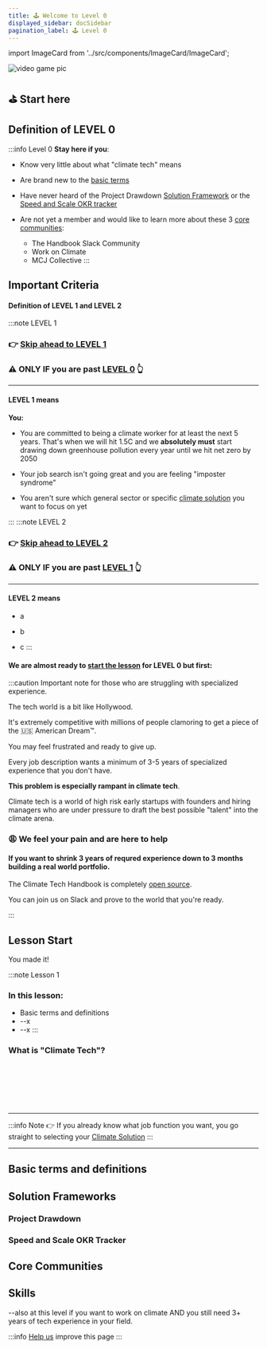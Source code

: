 ```yaml
---
title: 🕹️ Welcome to Level 0
displayed_sidebar: docSidebar
pagination_label: 🕹️ Level 0
---
```

import ImageCard from '../src/components/ImageCard/ImageCard';

![video game pic](../static/img/climate-tech-level-0-mario.jpg)

## ⛳️ Start here

## Definition of LEVEL 0

:::info Level 0
**Stay here if you**:

- Know very little about what "climate tech" means

- Are brand new to the [basic terms](#basic-terms-and-definitions)

- Have never heard of the Project Drawdown [Solution Framework](#project-drawdown-solution-frameworks) or the [Speed and Scale OKR tracker](#speed-and-scale-okr-tracker)

- Are not yet a member and would like to learn more about these 3 [core communities](#core-communities):
	- The Handbook Slack Community
	- Work on Climate
	- MCJ Collective
:::

<div style={{ display: 'flex', flexWrap: 'wrap'}}>
    <ImageCard
    title="Skip to Level 1"
    description="If you have joined essential communities and are familiar with climate solution frameworks"
    imageUrl="img/level-1-mario.jpg"
    linkUrl="level-1"
    />
    <ImageCard
    title="Skip to Level 2"
    description="Transforming discarded plastics into useful products, reducing plastic waste and its impact on the environment."
    imageUrl="img/level-2-mario.jpg"
    linkUrl="level-2"
    />
</div>

## Important Criteria

#### Definition of LEVEL 1 and LEVEL 2

:::note LEVEL 1
### 👉 [Skip ahead to LEVEL 1](level-1)

### ⚠️ ONLY IF you are past   [LEVEL 0](#definition-of-level-0) 👆

---

#### LEVEL 1 means

**You:**

* You are committed to being a climate worker for at least the next 5 years. That's when we will hit 1.5C and we **absolutely must** start drawing down greenhouse pollution every year until we hit net zero by 2050
<!-- insert link to definition of 1.5C, net zero, and 2050-->

* Your job search isn't going great and you are feeling "imposter syndrome"

* You aren't sure which general sector or specific [climate solution](solutions) you want to focus on yet

:::
:::note LEVEL 2
### 👉 [Skip ahead to LEVEL 2](level-2)

### ⚠️ ONLY IF you are past   [LEVEL 1](level-0#%EF%B8%8F-start-here) 👆

---

#### LEVEL 2 means
* a

* b

* c
:::

#### We are almost ready to [start the lesson](#lesson-start) for LEVEL 0 but first:

:::caution Important note for those who are struggling with specialized experience.

The tech world is a bit like Hollywood.

It's extremely competitive with millions of people clamoring to get a piece of the 🇺🇸 American Dream™.

You may feel frustrated and ready to give up.

Every job description wants a minimum of 3-5 years of specialized experience that you don't have.

**This problem is especially rampant in climate tech**.

Climate tech is a world of high risk early startups with founders and hiring managers who are under pressure to draft the best possible "talent" into the climate arena.

### 😩 We feel your pain and are here to help

#### If you want to shrink 3 years of requred experience down to 3 months building a real world portfolio.

The Climate Tech Handbook is completely [open source](contribute).

You can join us on Slack and prove to the world that you're ready.

:::

## Lesson Start

You made it!

:::note Lesson 1

### In this lesson:
* Basic terms and definitions
* --x
* --x
:::

### What is "Climate Tech"?


<br/><br/><br/><br/><br/>

---
:::info Note 👉
If you already know what job function you want, you go straight to selecting your [Climate Solution](solutions)
:::


---

## Basic terms and definitions

## Solution Frameworks

### Project Drawdown

### Speed and Scale OKR Tracker

## Core Communities

## Skills

--also at this level if you want to work on climate AND you still need 3+ years of tech experience in your field.

:::info [Help us](contribute) improve this page
:::
